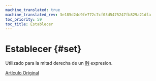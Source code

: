 ```yaml
---
machine_translated: true
machine_translated_rev: 3e185d24c9fe772c7cf03d5475247fb829a21dfa
toc_priority: 59
toc_title: Establecer
---
```


# Establecer {#set}

Utilizado para la mitad derecha de un [IN](../../../sql_reference/statements/select.md#select-in-operators) expresion.

[Artículo Original](https://clickhouse.tech/docs/en/data_types/special_data_types/set/) <!--hide-->
